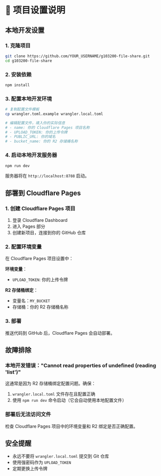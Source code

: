 # 🚀 项目设置说明

## 本地开发设置

### 1. 克隆项目
```bash
git clone https://github.com/YOUR_USERNAME/g103200-file-share.git
cd g103200-file-share
```

### 2. 安装依赖
```bash
npm install
```

### 3. 配置本地开发环境
```bash
# 复制配置文件模板
cp wrangler.toml.example wrangler.local.toml

# 编辑配置文件，填入你的实际信息
# - name: 你的 Cloudflare Pages 项目名称
# - UPLOAD_TOKEN: 你的上传令牌
# - PUBLIC_URL: 你的域名
# - bucket_name: 你的 R2 存储桶名称
```

### 4. 启动本地开发服务器
```bash
npm run dev
```

服务器将在 `http://localhost:8788` 启动。

## 部署到 Cloudflare Pages

### 1. 创建 Cloudflare Pages 项目
1. 登录 Cloudflare Dashboard
2. 进入 Pages 部分
3. 创建新项目，连接到你的 GitHub 仓库

### 2. 配置环境变量
在 Cloudflare Pages 项目设置中：

**环境变量**：
- `UPLOAD_TOKEN`: 你的上传令牌

**R2 存储桶绑定**：
- 变量名：`MY_BUCKET`
- 存储桶：你的 R2 存储桶名称

### 3. 部署
推送代码到 GitHub 后，Cloudflare Pages 会自动部署。

## 故障排除

### 本地开发错误："Cannot read properties of undefined (reading 'list')"
这通常是因为 R2 存储桶绑定配置问题。确保：
1. `wrangler.local.toml` 文件存在且配置正确
2. 使用 `npm run dev` 命令启动（它会自动使用本地配置文件）

### 部署后无法访问文件
检查 Cloudflare Pages 项目中的环境变量和 R2 绑定是否正确配置。

## 安全提醒

- 永远不要将 `wrangler.local.toml` 提交到 Git 仓库
- 使用强密码作为 `UPLOAD_TOKEN`
- 定期更换上传令牌 